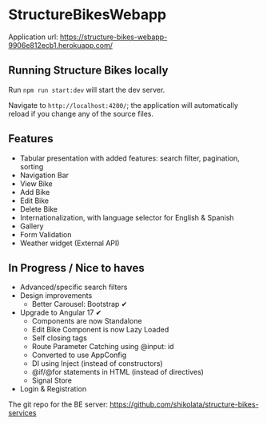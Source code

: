 # StructureBikesWebapp

Application url: https://structure-bikes-webapp-9906e812ecb1.herokuapp.com/

## Running Structure Bikes locally

Run `npm run start:dev` will start the dev server.

Navigate to `http://localhost:4200/`; the application will automatically reload if you change any of the source files.

## Features

- Tabular presentation with added features: search filter, pagination, sorting
- Navigation Bar
- View Bike
- Add Bike
- Edit Bike
- Delete Bike
- Internationalization, with language selector for English & Spanish
- Gallery
- Form Validation
- Weather widget (External API)

## In Progress / Nice to haves

- Advanced/specific search filters
- Design improvements
  - Better Carousel: Bootstrap ✔
- Upgrade to Angular 17 ✔
  - Components are now Standalone
  - Edit Bike Component is now Lazy Loaded
  - Self closing tags
  - Route Parameter Catching using @input: id
  - Converted to use AppConfig
  - DI using Inject (instead of constructors)
  - @if/@for statements in HTML (instead of directives)
  - Signal Store 
- Login & Registration

The git repo for the BE server: https://github.com/shikolata/structure-bikes-services
